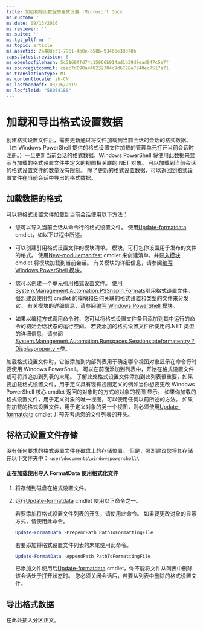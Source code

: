 ```yaml
---
title: 加载和导出数据的格式设置 |Microsoft Docs
ms.custom: ''
ms.date: 09/13/2016
ms.reviewer: ''
ms.suite: ''
ms.tgt_pltfrm: ''
ms.topic: article
ms.assetid: 2a48de31-7961-4b0e-b58b-93466e38370b
caps.latest.revision: 6
ms.openlocfilehash: 5c5168ffd74c15066b914ad1b39d9ead947c5e7f
ms.sourcegitcommit: caac7d098a448232304c9d6728e7340ec7517a71
ms.translationtype: MT
ms.contentlocale: zh-CN
ms.lasthandoff: 03/16/2019
ms.locfileid: "58054180"
---
```

# <a name="loading-and-exporting-formatting-data"></a>加载和导出格式设置数据

创建格式设置文件后，需要更新通过将文件加载到当前会话的会话的格式数据。 （由 Windows PowerShell 提供的格式设置文件加载的管理单元打开当前会话时注册。）一旦更新当前会话的格式数据，Windows PowerShell 将使用此数据来显示与加载的格式设置文件中定义的视图相关联的.NET 对象。 可以加载到当前会话的格式设置文件的数量没有限制。 除了更新的格式设置数据，可以返回到格式设置文件在当前会话中导出的格式数据。

## <a name="loading-format-data"></a>加载数据的格式

可以将格式设置文件加载到当前会话使用以下方法：

- 您可以导入当前会话从命令行的格式设置文件。 使用[Update-formatdata](/powershell/module/Microsoft.PowerShell.Utility/Update-FormatData) cmdlet，如以下过程中所述。

- 可以创建引用格式设置文件的模块清单。 模块，可打包你设置用于发布的文件的格式。 使用[New-modulemanifest](/powershell/module/Microsoft.PowerShell.Core/New-ModuleManifest) cmdlet 来创建清单，并[导入模块](/powershell/module/Microsoft.PowerShell.Core/Import-Module)cmdlet 将模块加载到当前会话。 有关模块的详细信息，请参阅[编写 Windows PowerShell 模块](../module/writing-a-windows-powershell-module.md)。

- 您可以创建一个单元引用格式设置文件。 使用[System.Management.Automation.PSSnapIn.Formats](/dotnet/api/System.Management.Automation.PSSnapIn.Formats)引用格式设置文件。 强烈建议使用包 cmdlet 的模块和任何关联的格式设置和类型的文件来分发它。 有关模块的详细信息，请参阅[编写 Windows PowerShell 模块](../module/writing-a-windows-powershell-module.md)。

- 如果以编程方式调用命令时，您可以将格式设置文件条目添加到其中运行的命令的初始会话状态的运行空间。 若要添加的格式设置文件所使用的.NET 类型的详细信息，请参阅[System.Management.Automation.Runspaces.Sessionstateformatentry？Displayproperty =](/dotnet/api/System.Management.Automation.Runspaces.SessionStateFormatEntry)类。

加载格式设置文件时，它被添加到内部列表用于确定哪个视图对象显示在命令行时要使用 Windows PowerShell。 可以在前面添加到列表中，开始在格式设置文件或可将其追加到列表的末尾。 了解此处格式设置文件添加到此列表很重要，如果要加载格式设置文件，用于定义具有现有视图定义的例如当你想要更改 Windows PowerShell 核心 cmdlet 返回的对象时的方式的对象的视图 显示。 如果你加载的格式设置文件，用于定义对象的唯一视图，可以使用任何以前所述的方法。  如果你加载的格式设置文件，用于定义对象的另一个视图，则必须使用[Update-formatdata](/powershell/module/Microsoft.PowerShell.Utility/Update-FormatData) cmdlet 并预先考虑您的文件列表的开头。

## <a name="storing-your-formatting-file"></a>将格式设置文件存储

没有任何要求的格式设置文件在磁盘上的存储位置。 但是，强烈建议您将其存储在以下文件夹中： `user\documents\windowspowershell\`

#### <a name="loading-a-format-file-using-import-formatdata"></a>正在加载使用导入 FormatData 使用格式化文件

1. 将存储到磁盘在格式设置文件。

2. 运行[Update-formatdata](/powershell/module/Microsoft.PowerShell.Utility/Update-FormatData) cmdlet 使用以下命令之一。

   若要添加将格式设置文件列表的开头，请使用此命令。 如果要更改对象的显示方式，请使用此命令。

   ```powershell
   Update-FormatData -PrependPath PathToFormattingFile
   ```

   若要添加将格式设置文件列表的末尾使用此命令。

   ```powershell
   Update-FormatData -AppendPath PathToFormattingFile
   ```

   已添加文件使用后[Update-formatdata](/powershell/module/Microsoft.PowerShell.Utility/Update-FormatData) cmdlet，你不能将文件从列表中删除该会话处于打开状态时。 您必须关闭会话后，若要从列表中删除的格式设置文件。

## <a name="exporting-format-data"></a>导出格式数据

在此处插入分区正文。
